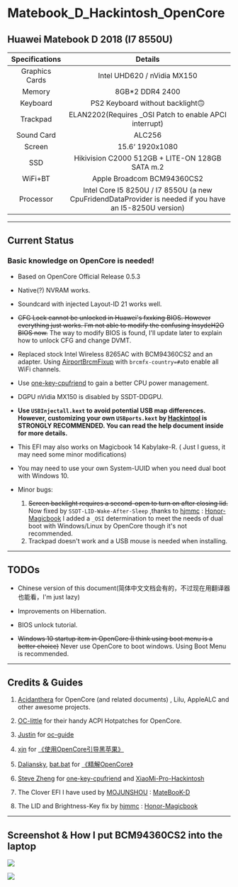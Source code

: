 # Matebook_D_Hackintosh_OpenCore

## Huawei Matebook D 2018 (I7 8550U)

| Specifications | Details                                                                                                            |
|:--------------:|:------------------------------------------------------------------------------------------------------------------:|
| Graphics Cards | Intel UHD620 / nVidia MX150                                                                                        |
| Memory         | 8GB*2 DDR4 2400                                                                                                    |
| Keyboard       | PS2 Keyboard without backlight🙃                                                                                   |
| Trackpad       | ELAN2202(Requires _OSI Patch to enable APCI interrupt)                                                             |
| Sound Card     | ALC256                                                                                                             |
| Screen         | 15.6‘ 1920x1080                                                                                                    |
| SSD            | Hikivision C2000 512GB + LITE-ON 128GB SATA m.2                                                                    |
| WiFi+BT        | Apple Broadcom BCM94360CS2                                                                                         |
| Processor      | Intel Core I5 8250U / I7 8550U (a new CpuFridendDataProvider is needed if you have an I5-8250U version) |

---------

## Current Status

### **Basic knowledge on OpenCore is needed!**

* Based on OpenCore Official Release 0.5.3

* Native(?) NVRAM works.

* Soundcard with injected Layout-ID 21 works well.

* ~~CFG Lock cannot be unlocked in Huawei's fxxking BIOS. However everything just works. I'm not able to modify the confusing InsydeH2O BIOS now.~~
    The way to modify BIOS is found, I'll update later to explain how to unlock CFG and change DVMT.

* Replaced stock Intel Wireless 8265AC with BCM94360CS2 and an adapter. Using [AirportBrcmFixup](https://github.com/acidanthera/AirportBrcmFixup) with `brcmfx-country=#a`to enable all WiFi channels.

* Use [one-key-cpufriend](https://github.com/stevezhengshiqi/one-key-cpufriend) to gain a better CPU power management.

* DGPU nVidia MX150 is disabled by SSDT-DDGPU.

* **Use `USBInjectall.kext` to avoid potential USB map differences. However, customizing your own `USBports.kext` by [Hackintool](http://headsoft.com.au/download/mac/Hackintool.zip) is STRONGLY RECOMMENDED. You can read the help document inside for more details.**


* This EFI may also works on Magicbook 14 Kabylake-R. ( Just I guess, it may need some minor modifications)

* You may need to use your own System-UUID when you need dual boot with Windows 10.  

* Minor bugs: 
    1. ~~Screen backlight requires a second-open to turn on after closing lid.~~  Now fixed by `SSDT-LID-Wake-After-Sleep` ,thanks to [hjmmc](https://github.com/hjmmc) : [Honor-Magicbook](https://github.com/hjmmc/Honor-Magicbook)
    I added a `_OSI`  determination to meet the needs of dual boot with Windows/Linux by OpenCore though it's not recommended.  
    2. Trackpad doesn't work and a USB mouse is needed when installing.

------

## TODOs

* Chinese version of this document(简体中文文档会有的，不过现在用翻译器也能看，I'm just lazy)

* Improvements on Hibernation.

* BIOS unlock tutorial.

* ~~Windows 10 startup item in OpenCore (I think using boot menu is a better choice)~~
    Never use OpenCore to boot windows. Using Boot Menu is recommended.

------

## Credits &  Guides

1. [Acidanthera](https://github.com/acidanthera) for OpenCore (and related documents) , Lilu, AppleALC and other awesome projects.

2. [OC-little](https://github.com/daliansky/OC-little) for their handy ACPI Hotpatches for OpenCore.

3. [Justin](https://github.com/cattyhouse) for  [oc-guide](https://github.com/cattyhouse/oc-guide) 

4. [xjn](https://github.com/xjn819) for [《使用OpenCore引导黑苹果》](https://blog.xjn819.com/?p=543)

5. [Daliansky](https://github.com/daliansky), [bat.bat](https://github.com/williambj1) for [《精解OpenCore》](https://blog.daliansky.net/OpenCore-BootLoader.html)

6. [Steve Zheng](https://github.com/stevezhengshiqi) for [one-key-cpufriend](https://github.com/stevezhengshiqi/one-key-cpufriend) and [XiaoMi-Pro-Hackintosh](https://github.com/daliansky/XiaoMi-Pro-Hackintosh)

7. The Clover EFI I have used by [MOJUNSHOU](https://github.com/MOJUNSHOU) : [MateBooK-D](https://github.com/MOJUNSHOU/MateBooK-D)

8. The LID and Brightness-Key fix by [hjmmc](https://github.com/hjmmc) : [Honor-Magicbook](https://github.com/hjmmc/Honor-Magicbook)

-----
## Screenshot & How I put BCM94360CS2 into the laptop

![  ](https://github.com/Zero-zer0/Matebook_D_Hackintosh_OpenCore/blob/master/截屏2019-12-22下午10.28.37.png)

![   ](https://github.com/Zero-zer0/Matebook_D_Hackintosh_OpenCore/blob/master/BCM94360CS2.jpg)



